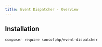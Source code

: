 ```yaml
---
title: Event Dispatcher - Overview
---
```


## Installation

```shell
composer require sonsofphp/event-dispatcher
```

